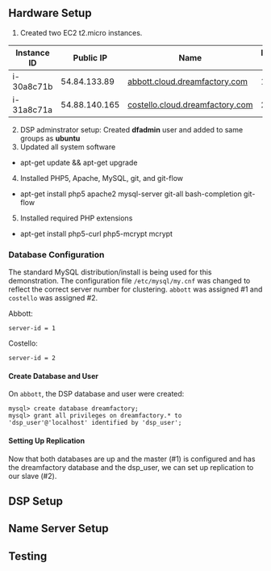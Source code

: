 ## Hardware Setup
1. Created two EC2 t2.micro instances.

| Instance ID | Public IP | Name | MySQL ID |
|-------------|-----------|------| --------------- |
| i-30a8c71b | 54.84.133.89 | [abbott.cloud.dreamfactory.com](https://abbott.cloud.dreamfactory.com/) | 1 |
| i-31a8c71a | 54.88.140.165 | [costello.cloud.dreamfactory.com](https://costello.cloud.dreamfactory.com/) | 2|

2. DSP adminstrator setup: Created **dfadmin** user and added to same groups as **ubuntu**
3. Updated all system software
 * apt-get update && apt-get upgrade
4. Installed PHP5, Apache, MySQL, git, and git-flow
 * apt-get install php5 apache2 mysql-server git-all bash-completion git-flow
5. Installed required PHP extensions
 * apt-get install php5-curl php5-mcrypt mcrypt

### Database Configuration
The standard MySQL distribution/install is being used for this demonstration. The configuration file `/etc/mysql/my.cnf` was changed to reflect the correct server number for clustering. `abbott` was assigned #1 and `costello` was assigned #2.

Abbott:

```mysql
server-id = 1
```

Costello: 

```mysql
server-id = 2
```

#### Create Database and User
On `abbott`, the DSP database and user were created:

```mysql
mysql> create database dreamfactory;
mysql> grant all privileges on dreamfactory.* to 'dsp_user'@'localhost' identified by 'dsp_user';
```

#### Setting Up Replication
Now that both databases are up and the master (#1) is configured and has the dreamfactory database and the dsp_user, we can set up replication to our slave (#2).

## DSP Setup

## Name Server Setup

## Testing